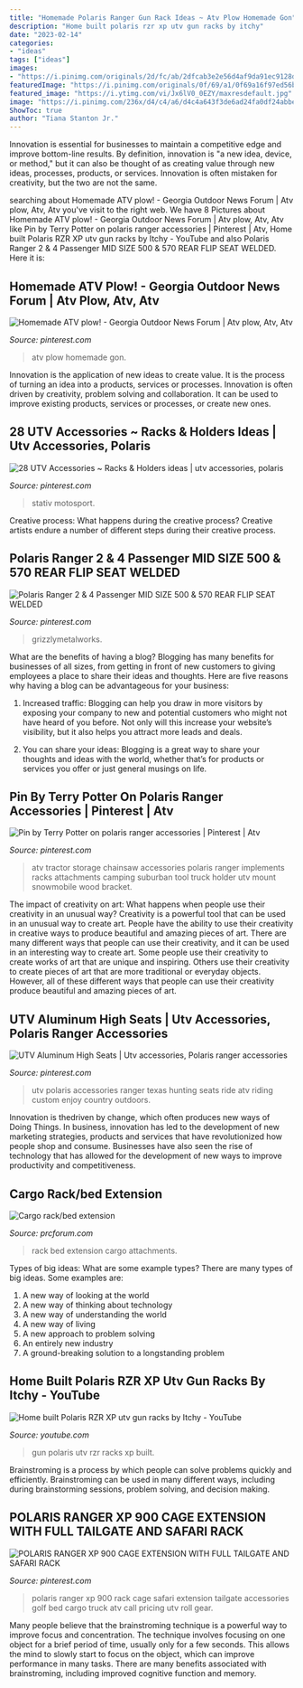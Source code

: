 ```yaml
---
title: "Homemade Polaris Ranger Gun Rack Ideas ~ Atv Plow Homemade Gon"
description: "Home built polaris rzr xp utv gun racks by itchy"
date: "2023-02-14"
categories:
- "ideas"
tags: ["ideas"]
images:
- "https://i.pinimg.com/originals/2d/fc/ab/2dfcab3e2e56d4af9da91ec9128d6c32.jpg"
featuredImage: "https://i.pinimg.com/originals/0f/69/a1/0f69a16f97ed56bdcc62ac9b0cfe640d.jpg"
featured_image: "https://i.ytimg.com/vi/Jx6lV0_0EZY/maxresdefault.jpg"
image: "https://i.pinimg.com/236x/d4/c4/a6/d4c4a643f3de6ad24fa0df24abbe5933--utv-accessories-gun-racks.jpg"
ShowToc: true
author: "Tiana Stanton Jr."
---
```



Innovation is essential for businesses to maintain a competitive edge and improve bottom-line results. By definition, innovation is "a new idea, device, or method," but it can also be thought of as creating value through new ideas, processes, products, or services. Innovation is often mistaken for creativity, but the two are not the same.

	

		
searching about Homemade ATV plow! - Georgia Outdoor News Forum | Atv plow, Atv, Atv you've visit to the right web. We have 8 Pictures about Homemade ATV plow! - Georgia Outdoor News Forum | Atv plow, Atv, Atv like Pin by Terry Potter on polaris ranger accessories | Pinterest | Atv, Home built Polaris RZR XP utv gun racks by Itchy - YouTube and also Polaris Ranger 2 &amp; 4 Passenger MID SIZE 500 &amp; 570 REAR FLIP SEAT WELDED. Here it is:
		
    
## Homemade ATV Plow! - Georgia Outdoor News Forum | Atv Plow, Atv, Atv

<img loading=lazy src="https://i.pinimg.com/originals/20/19/f6/2019f60e2e812aadc7445724ba551bae.jpg" onerror="this.onerror=null;this.src='https://tse1.mm.bing.net/th?id=OIP.LKcmOvQA3kMlLRBKMtkXrQHaE8&amp;pid=15.1';" alt="Homemade ATV plow! - Georgia Outdoor News Forum | Atv plow, Atv, Atv">

_Source: pinterest.com_

>atv plow homemade gon. 

	

Innovation is the application of new ideas to create value. It is the process of turning an idea into a products, services or processes. Innovation is often driven by creativity, problem solving and collaboration. It can be used to improve existing products, services or processes, or create new ones.

    
## 28 UTV Accessories ~ Racks &amp; Holders Ideas | Utv Accessories, Polaris

<img loading=lazy src="https://i.pinimg.com/236x/d4/c4/a6/d4c4a643f3de6ad24fa0df24abbe5933--utv-accessories-gun-racks.jpg" onerror="this.onerror=null;this.src='https://tse3.mm.bing.net/th?id=OIP.Mw4CKMk2lmhKUWSQWzjwiwHaHa&amp;pid=15.1';" alt="28 UTV Accessories ~ Racks &amp; Holders ideas | utv accessories, polaris">

_Source: pinterest.com_

>stativ motosport. 

	

Creative process: What happens during the creative process?
Creative artists endure a number of different steps during their creative process.

    
## Polaris Ranger 2 &amp; 4 Passenger MID SIZE 500 &amp; 570 REAR FLIP SEAT WELDED

<img loading=lazy src="https://i.pinimg.com/originals/2d/fc/ab/2dfcab3e2e56d4af9da91ec9128d6c32.jpg" onerror="this.onerror=null;this.src='https://tse4.mm.bing.net/th?id=OIP.q6sTOtcdC6aXMe_jzOmUdwHaFi&amp;pid=15.1';" alt="Polaris Ranger 2 &amp; 4 Passenger MID SIZE 500 &amp; 570 REAR FLIP SEAT WELDED">

_Source: pinterest.com_

>grizzlymetalworks. 

	

What are the benefits of having a blog?
Blogging has many benefits for businesses of all sizes, from getting in front of new customers to giving employees a place to share their ideas and thoughts. Here are five reasons why having a blog can be advantageous for your business: 
1. Increased traffic: Blogging can help you draw in more visitors by exposing your company to new and potential customers who might not have heard of you before. Not only will this increase your website’s visibility, but it also helps you attract more leads and deals. 

2. You can share your ideas: Blogging is a great way to share your thoughts and ideas with the world, whether that’s for products or services you offer or just general musings on life.

    
## Pin By Terry Potter On Polaris Ranger Accessories | Pinterest | Atv

<img loading=lazy src="https://s-media-cache-ak0.pinimg.com/originals/2a/47/a0/2a47a091030d2b169b9bd1a9f154ffcd.jpg" onerror="this.onerror=null;this.src='https://tse2.mm.bing.net/th?id=OIP.LPFEmD1uqB4xN1gftgKHagHaNK&amp;pid=15.1';" alt="Pin by Terry Potter on polaris ranger accessories | Pinterest | Atv">

_Source: pinterest.com_

>atv tractor storage chainsaw accessories polaris ranger implements racks attachments camping suburban tool truck holder utv mount snowmobile wood bracket. 

	

The impact of creativity on art: What happens when people use their creativity in an unusual way?
Creativity is a powerful tool that can be used in an unusual way to create art. People have the ability to use their creativity in creative ways to produce beautiful and amazing pieces of art. There are many different ways that people can use their creativity, and it can be used in an interesting way to create art. Some people use their creativity to create works of art that are unique and inspiring. Others use their creativity to create pieces of art that are more traditional or everyday objects. However, all of these different ways that people can use their creativity produce beautiful and amazing pieces of art.

    
## UTV Aluminum High Seats | Utv Accessories, Polaris Ranger Accessories

<img loading=lazy src="https://i.pinimg.com/originals/0f/69/a1/0f69a16f97ed56bdcc62ac9b0cfe640d.jpg" onerror="this.onerror=null;this.src='https://tse3.mm.bing.net/th?id=OIP.-dd_XKhDkBH5UqYm6y1wmgAAAA&amp;pid=15.1';" alt="UTV Aluminum High Seats | Utv accessories, Polaris ranger accessories">

_Source: pinterest.com_

>utv polaris accessories ranger texas hunting seats ride atv riding custom enjoy country outdoors. 

	

Innovation is thedriven by change, which often produces new ways of Doing Things. In business, innovation has led to the development of new marketing strategies, products and services that have revolutionized how people shop and consume. Businesses have also seen the rise of technology that has allowed for the development of new ways to improve productivity and competitiveness.

    
## Cargo Rack/bed Extension

<img loading=lazy src="https://www.prcforum.com/forum/attachments/1496d1391276707-cargo-rack-bed-extension-image.jpg" onerror="this.onerror=null;this.src='https://tse1.mm.bing.net/th?id=OIP.Gj4HdfABjygSjNQ6uqpwWgHaFj&amp;pid=15.1';" alt="Cargo rack/bed extension">

_Source: prcforum.com_

>rack bed extension cargo attachments. 

	

Types of big ideas: What are some example types?
There are many types of big ideas. Some examples are:
1. A new way of looking at the world 
2. A new way of thinking about technology 
3. A new way of understanding the world 
4. A new way of living 
5. A new approach to problem solving 
6. An entirely new industry 
7. A ground-breaking solution to a longstanding problem 

    
## Home Built Polaris RZR XP Utv Gun Racks By Itchy - YouTube

<img loading=lazy src="https://i.ytimg.com/vi/Jx6lV0_0EZY/maxresdefault.jpg" onerror="this.onerror=null;this.src='https://tse2.mm.bing.net/th?id=OIP.UdxHLwWBz8leJPItdjo27QHaEK&amp;pid=15.1';" alt="Home built Polaris RZR XP utv gun racks by Itchy - YouTube">

_Source: youtube.com_

>gun polaris utv rzr racks xp built. 

	

Brainstroming is a process by which people can solve problems quickly and efficiently. Brainstroming can be used in many different ways, including during brainstorming sessions, problem solving, and decision making.

    
## POLARIS RANGER XP 900 CAGE EXTENSION WITH FULL TAILGATE AND SAFARI RACK

<img loading=lazy src="https://i.pinimg.com/originals/45/e8/1f/45e81f1623d7995d05ede0638ca7e406.jpg" onerror="this.onerror=null;this.src='https://tse4.mm.bing.net/th?id=OIP.WmI8PU9fbDCshflef-RBkwHaFj&amp;pid=15.1';" alt="POLARIS RANGER XP 900 CAGE EXTENSION WITH FULL TAILGATE AND SAFARI RACK">

_Source: pinterest.com_

>polaris ranger xp 900 rack cage safari extension tailgate accessories golf bed cargo truck atv call pricing utv roll gear. 

	

Many people believe that the brainstroming technique is a powerful way to improve focus and concentration. The technique involves focusing on one object for a brief period of time, usually only for a few seconds. This allows the mind to slowly start to focus on the object, which can improve performance in many tasks. There are many benefits associated with brainstroming, including improved cognitive function and memory.


